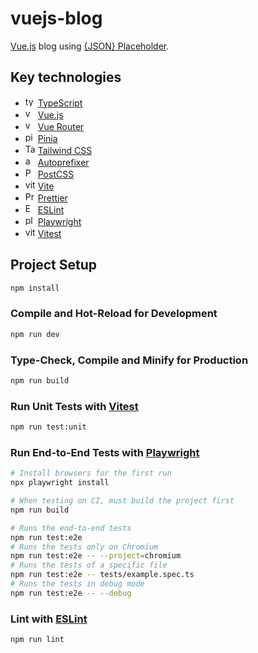 # vuejs-blog

[Vue.js](https://vuejs.org/) blog using [{JSON} Placeholder](https://jsonplaceholder.typicode.com/).

## Key technologies

- <img src="https://user-images.githubusercontent.com/25181517/183890598-19a0ac2d-e88a-4005-a8df-1ee36782fde1.png" width="16" alt="typescript icon" /> [TypeScript](https://www.typescriptlang.org/) 
- <img src="https://user-images.githubusercontent.com/25181517/117448124-a2da9800-af3e-11eb-85d2-bd1b69b65603.png" width="16" alt="vue.js icon" /> [Vue.js](https://vuejs.org/)
- <img src="https://user-images.githubusercontent.com/25181517/117448124-a2da9800-af3e-11eb-85d2-bd1b69b65603.png" width="16" alt="vue-router icon" /> [Vue Router](https://router.vuejs.org/)
- <img src="https://pinia.vuejs.org/logo.svg" width="16" alt="pinia icon" /> [Pinia](https://pinia.vuejs.org/)
- <img src="https://user-images.githubusercontent.com/25181517/202896760-337261ed-ee92-4979-84c4-d4b829c7355d.png" width="16" alt="Tailwind CSS icon" /> [Tailwind CSS](https://tailwindcss.com/)
- <img src="https://camo.githubusercontent.com/ddc6de3917b74fcbcfde98057f891796e551b47e772168c63984c5e4aa026a96/68747470733a2f2f706f73746373732e6769746875622e696f2f6175746f70726566697865722f6c6f676f2e737667" width="16" alt="autoprefixer icon" /> [Autoprefixer](https://github.com/postcss/autoprefixer)
- <img src="https://postcss.org/assets/postcss-83d93145.svg" width="16" alt="PostCSS icon" /> [PostCSS](https://postcss.org/)
- <img src="https://github.com/marwin1991/profile-technology-icons/assets/62091613/b40892ef-efb8-4b0e-a6b5-d1cfc2f3fc35" width="16" alt="vite icon" /> [Vite](https://vitejs.dev/)
- <img src="https://prettier.io/icon.png" width="16" alt="Prettier icon" /> [Prettier](https://prettier.io/)
- <img src="https://upload.wikimedia.org/wikipedia/commons/e/e3/ESLint_logo.svg" width="16" alt="ESLint icon" /> [ESLint](https://eslint.org/)
- <img src="https://playwright.dev/img/playwright-logo.svg" width="16" alt="playwright icon" /> [Playwright](https://playwright.dev/)
- <img src="https://vitest.dev/logo.svg" width="16" alt="vitest icon" /> [Vitest](https://vitest.dev/)

## Project Setup

```sh
npm install
```

### Compile and Hot-Reload for Development

```sh
npm run dev
```

### Type-Check, Compile and Minify for Production

```sh
npm run build
```

### Run Unit Tests with [Vitest](https://vitest.dev/)

```sh
npm run test:unit
```

### Run End-to-End Tests with [Playwright](https://playwright.dev)

```sh
# Install browsers for the first run
npx playwright install

# When testing on CI, must build the project first
npm run build

# Runs the end-to-end tests
npm run test:e2e
# Runs the tests only on Chromium
npm run test:e2e -- --project=chromium
# Runs the tests of a specific file
npm run test:e2e -- tests/example.spec.ts
# Runs the tests in debug mode
npm run test:e2e -- --debug
```

### Lint with [ESLint](https://eslint.org/)

```sh
npm run lint
```
